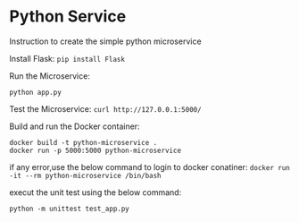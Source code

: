 # Python Service

Instruction to create the simple python microservice

Install Flask:
```pip install Flask```

Run the Microservice:

```python app.py```

Test the Microservice:
```curl http://127.0.0.1:5000/```

Build and run the Docker container:

```
docker build -t python-microservice .
docker run -p 5000:5000 python-microservice
```

if any error,use the below command to login to docker conatiner:
```docker run -it --rm python-microservice /bin/bash```

execut the unit test using the below command:

```python -m unittest test_app.py```

